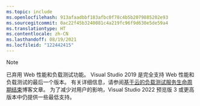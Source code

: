 ```yaml
---
ms.topic: include
ms.openlocfilehash: 913afaadbbf183afbc0f78c4b5b2079885202e93
ms.sourcegitcommit: 0ac22f45b3240081c4a219fc96f9d630e5de59a4
ms.translationtype: HT
ms.contentlocale: zh-CN
ms.lasthandoff: 08/19/2021
ms.locfileid: "122442415"
---
```

> [!NOTE]
> 已弃用 Web 性能和负载测试功能。 Visual Studio 2019 是完全支持 Web 性能和负载测试的最后一个版本。 有关详细信息，请参阅[基于云的负载测试服务生命周期结束](https://devblogs.microsoft.com/devops/cloud-based-load-testing-service-eol/)博客文章。 为了减少对用户的影响，Visual Studio 2022 预览版 3 或更高版本中仍提供一些最低支持。
